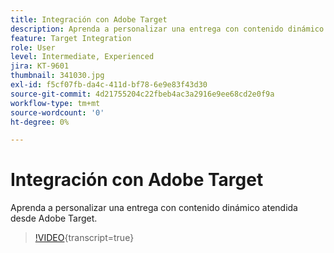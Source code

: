 ```yaml
---
title: Integración con Adobe Target
description: Aprenda a personalizar una entrega con contenido dinámico atendida desde Adobe Target.
feature: Target Integration
role: User
level: Intermediate, Experienced
jira: KT-9601
thumbnail: 341030.jpg
exl-id: f5cf07fb-da4c-411d-bf78-6e9e83f43d30
source-git-commit: 4d21755204c22fbeb4ac3a2916e9ee68cd2e0f9a
workflow-type: tm+mt
source-wordcount: '0'
ht-degree: 0%

---
```


# Integración con Adobe Target

Aprenda a personalizar una entrega con contenido dinámico atendida desde Adobe Target.

>[!VIDEO](https://video.tv.adobe.com/v/341030?quality=12&learn=on){transcript=true}
